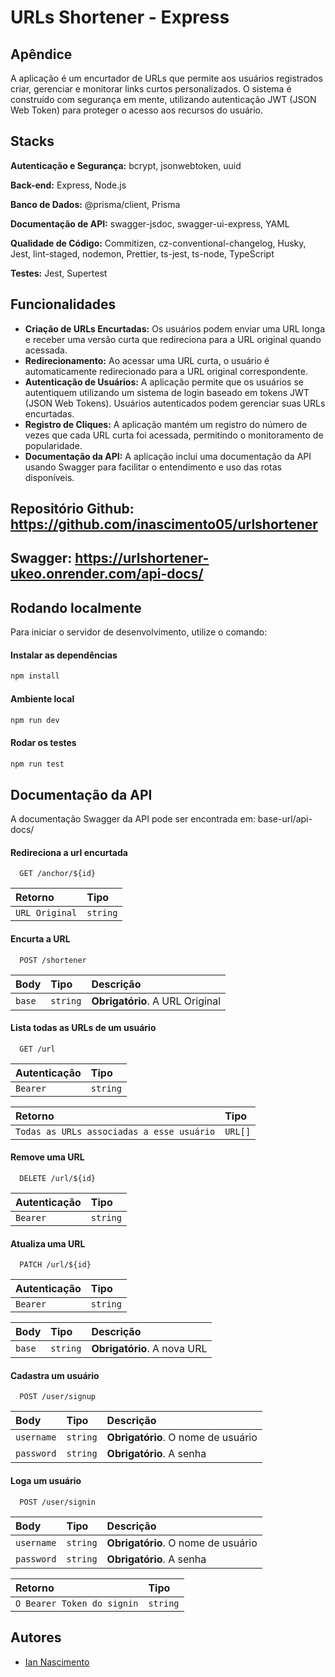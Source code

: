 # URLs Shortener - Express

## Apêndice

A aplicação é um encurtador de URLs que permite aos usuários registrados criar, gerenciar e monitorar links curtos personalizados. O sistema é construído com segurança em mente, utilizando autenticação JWT (JSON Web Token) para proteger o acesso aos recursos do usuário.

## Stacks

**Autenticação e Segurança:** bcrypt, jsonwebtoken, uuid

**Back-end:** Express, Node.js

**Banco de Dados:** @prisma/client, Prisma

**Documentação de API:** swagger-jsdoc, swagger-ui-express, YAML

**Qualidade de Código:** Commitizen, cz-conventional-changelog, Husky, Jest, lint-staged, nodemon, Prettier, ts-jest, ts-node, TypeScript

**Testes:** Jest, Supertest

## Funcionalidades

- **Criação de URLs Encurtadas:** Os usuários podem enviar uma URL longa e receber uma versão curta que redireciona para a URL original quando acessada.
- **Redirecionamento:** Ao acessar uma URL curta, o usuário é automaticamente redirecionado para a URL original correspondente.
- **Autenticação de Usuários:** A aplicação permite que os usuários se autentiquem utilizando um sistema de login baseado em tokens JWT (JSON Web Tokens). Usuários autenticados podem gerenciar suas URLs encurtadas.
- **Registro de Cliques:** A aplicação mantém um registro do número de vezes que cada URL curta foi acessada, permitindo o monitoramento de popularidade.
- **Documentação da API:** A aplicação inclui uma documentação da API usando Swagger para facilitar o entendimento e uso das rotas disponíveis.

## Repositório Github: https://github.com/inascimento05/urlshortener

## Swagger: https://urlshortener-ukeo.onrender.com/api-docs/

## Rodando localmente

Para iniciar o servidor de desenvolvimento, utilize o comando:

#### Instalar as dependências

```bash
npm install
```

#### Ambiente local

```bash
npm run dev
```

#### Rodar os testes

```bash
npm run test
```

## Documentação da API

A documentação Swagger da API pode ser encontrada em: base-url/api-docs/

#### Redireciona a url encurtada

```http
  GET /anchor/${id}
```

| Retorno        | Tipo     |
| :------------- | :------- |
| `URL Original` | `string` |

#### Encurta a URL

```http
  POST /shortener
```

| Body   | Tipo     | Descrição                       |
| :----- | :------- | :------------------------------ |
| `base` | `string` | **Obrigatório**. A URL Original |

#### Lista todas as URLs de um usuário

```http
  GET /url
```

| Autenticação | Tipo     |
| :----------- | :------- |
| `Bearer`     | `string` |

| Retorno                                   | Tipo    |
| :---------------------------------------- | :------ |
| `Todas as URLs associadas a esse usuário` | `URL[]` |

#### Remove uma URL

```http
  DELETE /url/${id}
```

| Autenticação | Tipo     |
| :----------- | :------- |
| `Bearer`     | `string` |

#### Atualiza uma URL

```http
  PATCH /url/${id}
```

| Autenticação | Tipo     |
| :----------- | :------- |
| `Bearer`     | `string` |

| Body   | Tipo     | Descrição                   |
| :----- | :------- | :-------------------------- |
| `base` | `string` | **Obrigatório**. A nova URL |

#### Cadastra um usuário

```http
  POST /user/signup
```

| Body       | Tipo     | Descrição                          |
| :--------- | :------- | :--------------------------------- |
| `username` | `string` | **Obrigatório**. O nome de usuário |
| `password` | `string` | **Obrigatório**. A senha           |

#### Loga um usuário

```http
  POST /user/signin
```

| Body       | Tipo     | Descrição                          |
| :--------- | :------- | :--------------------------------- |
| `username` | `string` | **Obrigatório**. O nome de usuário |
| `password` | `string` | **Obrigatório**. A senha           |

| Retorno                    | Tipo     |
| :------------------------- | :------- |
| `O Bearer Token do signin` | `string` |

## Autores

- [Ian Nascimento](https://github.com/inascimento05)
